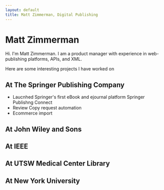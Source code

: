 ```yaml
---
layout: default
title: Matt Zimmerman, Digital Publishing
---
```

# Matt Zimmerman

Hi. I'm Matt Zimmerman. I am a product manager with experience in web-publishing platforms, APIs, and XML.

Here are some interesting projects I have worked on
## At The Springer Publishing Company

* Laucnhed Springer's first eBook and ejournal platform Springer Publishng Connect
* Review Copy request automation
* Ecommerce import

## At John Wiley and Sons
## At IEEE
## At UTSW Medical Center Library
## At New York University
